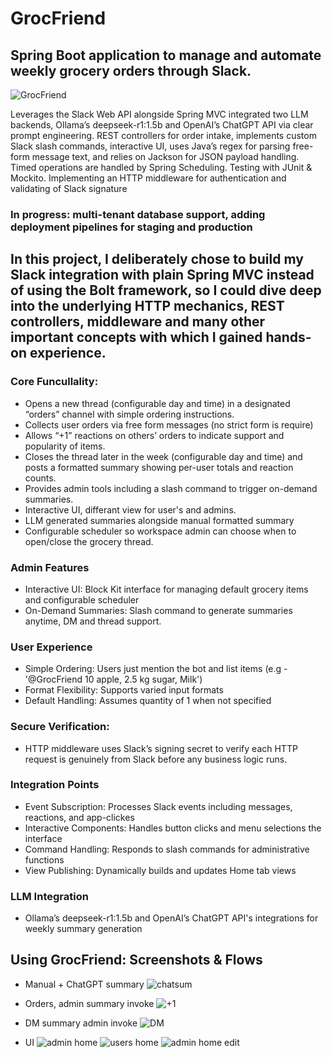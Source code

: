 # GrocFriend
## Spring Boot application to manage and automate weekly grocery orders through Slack.
![GrocFriend](https://github.com/user-attachments/assets/940dce17-7b59-4ded-b9af-60a8b8661b5f)


Leverages the Slack Web API alongside Spring MVC
integrated two LLM backends, Ollama’s deepseek-r1:1.5b and OpenAI’s ChatGPT API via clear prompt engineering.
REST controllers for order intake, implements custom Slack slash commands,
interactive UI, uses Java’s regex for
parsing free-form message text, and relies on Jackson
for JSON payload handling. Timed operations are
handled by Spring Scheduling. Testing with JUnit & Mockito.
Implementing an HTTP middleware for authentication and validating of Slack signature 
### In progress: multi-tenant database support, adding deployment pipelines for staging and production


## In this project, I deliberately chose to build my Slack integration with plain Spring MVC instead of using the Bolt framework, so I could dive deep into the underlying HTTP mechanics, REST controllers, middleware and many other important concepts with which I gained hands-on experience.

### Core Funcullality: 
- Opens a new thread (configurable day and time) in a designated “orders” channel with simple ordering instructions.
- Collects user orders via free form messages (no strict form is require)
- Allows “+1” reactions on others’ orders to indicate support and popularity of items.
- Closes the thread later in the week (configurable day and time) and posts a formatted summary showing per-user totals and reaction counts.
- Provides admin tools including a slash command to trigger on-demand summaries.
- Interactive UI, differant view for user's and admins.
- LLM generated summaries alongside manual formatted summary
- Configurable scheduler so workspace admin can choose when to open/close the grocery thread.

### Admin Features
- Interactive UI: Block Kit interface for managing default grocery items and configurable scheduler
- On-Demand Summaries: Slash command to generate summaries anytime, DM and thread support.


### User Experience
- Simple Ordering: Users just mention the bot and list items (e.g - '@GrocFriend 10 apple, 2.5 kg sugar, Milk') 
- Format Flexibility: Supports varied input formats 
- Default Handling: Assumes quantity of 1 when not specified

### Secure Verification:
- HTTP middleware uses Slack’s signing secret to verify each HTTP request is genuinely from Slack before any business logic runs.

### Integration Points
- Event Subscription: Processes Slack events including messages, reactions, and app-clickes
- Interactive Components: Handles button clicks and menu selections the interface
- Command Handling: Responds to slash commands for administrative functions
- View Publishing: Dynamically builds and updates Home tab views

 ### LLM Integration 
 - Ollama’s deepseek-r1:1.5b and OpenAI’s ChatGPT API's integrations for weekly summary generation


## Using GrocFriend: Screenshots & Flows


- Manual + ChatGPT summary
![chatsum](https://github.com/user-attachments/assets/06719272-5966-402a-9cc1-671b36adb5b2)
  
- Orders, admin summary invoke
![+1](https://github.com/user-attachments/assets/d1396560-71f4-497f-bb69-e716a078835d)

- DM summary admin invoke
![DM](https://github.com/user-attachments/assets/81aca1d8-d012-4426-bdb2-1253bf047a27)

- UI
![admin home](https://github.com/user-attachments/assets/6a60a215-6b0e-4494-8948-1a3f5ed3015f)
![users home](https://github.com/user-attachments/assets/d1f50a6e-e5fb-4e25-bc76-1dd41ba791d0)
![admin home edit](https://github.com/user-attachments/assets/eaf5a89e-828d-4ee4-b170-5d835da764f2)








   
